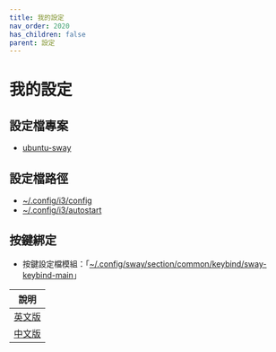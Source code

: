 ```yaml
---
title: 我的設定
nav_order: 2020
has_children: false
parent: 設定
---
```


# 我的設定

## 設定檔專案

* [ubuntu-sway](https://github.com/samwhelp/note-about-ubuntu-sway/tree/gh-pages/_demo/adjustment/ubuntu-sway/full/ubuntu-sway/config/sway)

## 設定檔路徑

* [~/.config/i3/config](https://github.com/samwhelp/note-about-ubuntu-sway/blob/gh-pages/_demo/adjustment/ubuntu-sway/full/ubuntu-sway/config/sway/config)
* [~/.config/i3/autostart](https://github.com/samwhelp/note-about-ubuntu-sway/blob/gh-pages/_demo/adjustment/ubuntu-sway/full/ubuntu-sway/config/sway/autostart)


## 按鍵綁定

* 按鍵設定檔模組：「[~/.config/sway/section/common/keybind/sway-keybind-main](https://github.com/samwhelp/note-about-ubuntu-sway/tree/gh-pages/_demo/adjustment/ubuntu-sway/full/ubuntu-sway/config/sway/section/common/keybind/sway-keybind-main)」

| 說明 |
| --- |
| [英文版](https://github.com/samwhelp/note-about-ubuntu-sway/blob/gh-pages/_demo/adjustment/ubuntu-sway/full/ubuntu-sway/spec-keybind.md) |
| [中文版](https://samwhelp.github.io/note-about-ubuntu-sway/read/scenario/main.html) |
